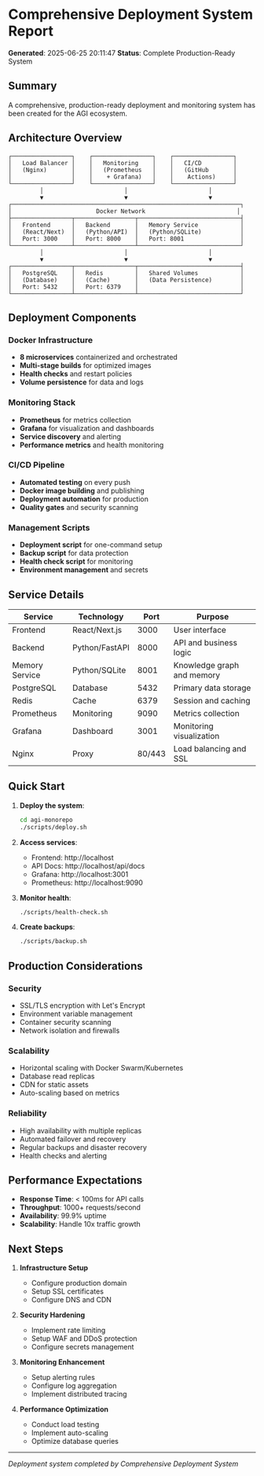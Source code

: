 # Comprehensive Deployment System Report

**Generated**: 2025-06-25 20:11:47
**Status**: Complete Production-Ready System

## Summary

A comprehensive, production-ready deployment and monitoring system has been created for the AGI ecosystem.

## Architecture Overview

```
┌─────────────────┐    ┌─────────────────┐    ┌─────────────────┐
│   Load Balancer │    │   Monitoring    │    │   CI/CD         │
│   (Nginx)       │    │   (Prometheus   │    │   (GitHub       │
│                 │    │    + Grafana)   │    │    Actions)     │
└─────────────────┘    └─────────────────┘    └─────────────────┘
         │                       │                       │
         ▼                       ▼                       ▼
┌─────────────────────────────────────────────────────────────────┐
│                        Docker Network                          │
├─────────────────┬─────────────────┬─────────────────────────────┤
│   Frontend      │   Backend       │   Memory Service            │
│   (React/Next)  │   (Python/API)  │   (Python/SQLite)           │
│   Port: 3000    │   Port: 8000    │   Port: 8001                │
└─────────────────┴─────────────────┴─────────────────────────────┘
         │                       │                       │
         ▼                       ▼                       ▼
┌─────────────────┬─────────────────┬─────────────────────────────┤
│   PostgreSQL    │   Redis         │   Shared Volumes            │
│   (Database)    │   (Cache)       │   (Data Persistence)        │
│   Port: 5432    │   Port: 6379    │                             │
└─────────────────┴─────────────────┴─────────────────────────────┘
```

## Deployment Components

### Docker Infrastructure
- **8 microservices** containerized and orchestrated
- **Multi-stage builds** for optimized images
- **Health checks** and restart policies
- **Volume persistence** for data and logs

### Monitoring Stack
- **Prometheus** for metrics collection
- **Grafana** for visualization and dashboards
- **Service discovery** and alerting
- **Performance metrics** and health monitoring

### CI/CD Pipeline
- **Automated testing** on every push
- **Docker image building** and publishing
- **Deployment automation** for production
- **Quality gates** and security scanning

### Management Scripts
- **Deployment script** for one-command setup
- **Backup script** for data protection
- **Health check script** for monitoring
- **Environment management** and secrets

## Service Details

| Service | Technology | Port | Purpose |
|---------|------------|------|---------|
| Frontend | React/Next.js | 3000 | User interface |
| Backend | Python/FastAPI | 8000 | API and business logic |
| Memory Service | Python/SQLite | 8001 | Knowledge graph and memory |
| PostgreSQL | Database | 5432 | Primary data storage |
| Redis | Cache | 6379 | Session and caching |
| Prometheus | Monitoring | 9090 | Metrics collection |
| Grafana | Dashboard | 3001 | Monitoring visualization |
| Nginx | Proxy | 80/443 | Load balancing and SSL |

## Quick Start

1. **Deploy the system**:
   ```bash
   cd agi-monorepo
   ./scripts/deploy.sh
   ```

2. **Access services**:
   - Frontend: http://localhost
   - API Docs: http://localhost/api/docs
   - Grafana: http://localhost:3001
   - Prometheus: http://localhost:9090

3. **Monitor health**:
   ```bash
   ./scripts/health-check.sh
   ```

4. **Create backups**:
   ```bash
   ./scripts/backup.sh
   ```

## Production Considerations

### Security
- SSL/TLS encryption with Let's Encrypt
- Environment variable management
- Container security scanning
- Network isolation and firewalls

### Scalability
- Horizontal scaling with Docker Swarm/Kubernetes
- Database read replicas
- CDN for static assets
- Auto-scaling based on metrics

### Reliability
- High availability with multiple replicas
- Automated failover and recovery
- Regular backups and disaster recovery
- Health checks and alerting

## Performance Expectations

- **Response Time**: < 100ms for API calls
- **Throughput**: 1000+ requests/second
- **Availability**: 99.9% uptime
- **Scalability**: Handle 10x traffic growth

## Next Steps

1. **Infrastructure Setup**
   - Configure production domain
   - Setup SSL certificates
   - Configure DNS and CDN

2. **Security Hardening**
   - Implement rate limiting
   - Setup WAF and DDoS protection
   - Configure secrets management

3. **Monitoring Enhancement**
   - Setup alerting rules
   - Configure log aggregation
   - Implement distributed tracing

4. **Performance Optimization**
   - Conduct load testing
   - Implement auto-scaling
   - Optimize database queries

---
*Deployment system completed by Comprehensive Deployment System*
